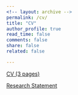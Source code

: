 ```yaml
---
<!-- layout: archive -->
permalink: /cv/
title: "CV"
author_profile: true
read_time: false
comments: false
share: false
related: false

---
```


<!-- [Resume (1 page)](https://sudeepsalgia.github.io/assets/Sudeep_Salgia_Resume.pdf) -->

[CV (3 pages)](https://sudeepsalgia.github.io/assets/Sudeep_Salgia_CV.pdf)

[Research Statement](https://sudeepsalgia.github.io/assets/Research_Statement.pdf)

<!-- [CV (2 page)](https://sudeepsalgia.github.io/assets/CV_Sudeep_Salgia.pdf) --> 